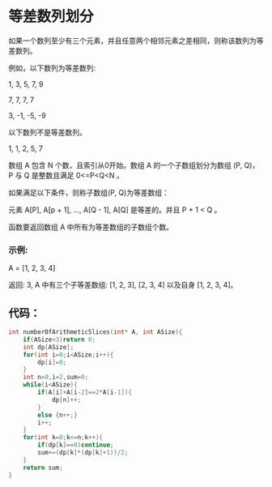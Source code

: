 # 等差数列划分
如果一个数列至少有三个元素，并且任意两个相邻元素之差相同，则称该数列为等差数列。

例如，以下数列为等差数列:

1, 3, 5, 7, 9

7, 7, 7, 7

3, -1, -5, -9

以下数列不是等差数列。

1, 1, 2, 5, 7

数组 A 包含 N 个数，且索引从0开始。数组 A 的一个子数组划分为数组 (P, Q)，P 与 Q 是整数且满足 0<=P<Q<N 。

如果满足以下条件，则称子数组(P, Q)为等差数组：

元素 A[P], A[p + 1], ..., A[Q - 1], A[Q] 是等差的。并且 P + 1 < Q 。

函数要返回数组 A 中所有为等差数组的子数组个数。
### 示例:

A = [1, 2, 3, 4]

返回: 3, A 中有三个子等差数组: [1, 2, 3], [2, 3, 4] 以及自身 [1, 2, 3, 4]。
## 代码：
```c
int numberOfArithmeticSlices(int* A, int ASize){
    if(ASize<3)return 0;
    int dp[ASize];
    for(int i=0;i<ASize;i++){
        dp[i]=0;
    }
    int n=0,i=2,sum=0;
    while(i<ASize){
        if(A[i]+A[i-2]==2*A[i-1]){
            dp[n]++;
        }
        else {n++;}
        i++;
    }
    for(int k=0;k<=n;k++){
        if(dp[k]==0)continue;
        sum+=(dp[k]*(dp[k]+1))/2;
    }
    return sum;
}
```
